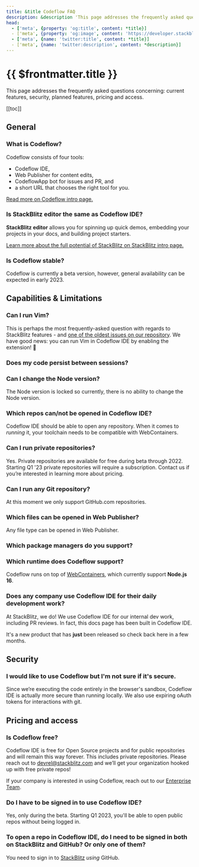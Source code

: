 ```yaml
---
title: &title Codeflow FAQ
description: &description 'This page addresses the frequently asked questions concerning: current features, security, planned features, pricing and access.'
head:
  - ['meta', {property: 'og:title', content: *title}] 
  - ['meta', {property: 'og:image', content: 'https://developer.stackblitz.com/img/og/codeflow-faq.png'}]
  - ['meta', {name: 'twitter:title', content: *title}]
  - ['meta', {name: 'twitter:description', content: *description}]
---
```


# {{ $frontmatter.title }}

This page addresses the frequently asked questions concerning: current features, security, planned features, pricing and access.

[[toc]]

## General

### What is Codeflow?

<!--@include: ./parts/codeflow.md--> Codeflow consists of four tools: 
- Codeflow IDE, 
- Web Publisher for content edits, 
- CodeflowApp bot for issues and PR, and 
- a short URL that chooses the right tool for you.

[Read more on Codeflow intro page.](./what-is-codeflow.md)

### Is StackBlitz editor the same as Codeflow IDE?

**StackBlitz editor** allows you for spinning up quick demos, embedding your projects in your docs, and building project starters. 

<!--@include: ./parts/codeflow-ide.md-->

[Learn more about the full potential of StackBlitz on StackBlitz intro page.](/guides/user-guide/what-is-stackblitz.md)

### Is Codeflow stable?
Codeflow is currently a beta version, however, general availability can be expected in early 2023.

## Capabilities & Limitations

### Can I run Vim?

This is perhaps the most frequently-asked question with regards to StackBlitz features - and [one of the oldest issues on our repository](https://github.com/stackblitz/core/issues/3). We have good news: you can run Vim in Codeflow IDE by enabling the extension! 🥳

### Does my code persist between sessions?

<!--@include: ./parts/persistance.md-->

### Can I change the Node version?

The Node version is locked so currently, there is no ability to change the Node version.

### Which repos can/not be opened in Codeflow IDE?

Codeflow IDE should be able to open any repository. When it comes to *running* it, your toolchain needs to be compatible with WebContainers.

### Can I run private repositories?

Yes. Private repositories are available for free during beta through 2022. Starting Q1 '23 private repositories will require a subscription. Contact us if you’re interested in learning more about pricing.

### Can I run any Git repository?

At this moment we only support GitHub.com repositories.

### Which files can be opened in Web Publisher?

Any file type can be opened in Web Publisher.

### Which package managers do you support?

<!--@include: ./parts/supported-packages.md-->

### Which runtime does Codeflow support?

Codeflow runs on top of [WebContainers](/guides/user-guide/available-environments#webcontainers), which currently support **Node.js 16**.

### Does any company use Codeflow IDE for their daily development work?

At StackBlitz, we do! We use Codeflow IDE for our internal dev work, including PR reviews. In fact, this docs page has been built in Codeflow IDE.

It's a new product that has **just** been released so check back here in a few months.

## Security 

### I would like to use Codeflow but I'm not sure if it's secure.

Since we’re executing the code entirely in the browser's sandbox, Codeflow IDE is actually more secure than running locally. We also use expiring oAuth tokens for interactions with git.

## Pricing and access

### Is Codeflow free?

Codeflow IDE is free for Open Source projects and for public repositories and will remain this way forever. This includes private repositories. Please reach out to [devrel@stackblitz.com](mailto:devrel@stackblitz.com) and we’ll get your organization hooked up with free private repos!

If your company is interested in using Codeflow, reach out to our [Enterprise Team](https://stackblitz.com/beta-teams-signup).

### Do I have to be signed in to use Codeflow IDE? 

Yes, only during the beta. Starting Q1 2023, you'll be able to open public repos without being logged in.

### To open a repo in Codeflow IDE, do I need to be signed in both on StackBlitz and GitHub? Or only one of them?

You need to sign in to [StackBlitz](https://stackblitz.com) *using* GitHub.
